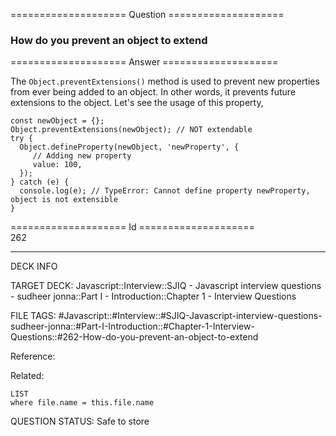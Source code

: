 ==================== Question ====================  

### How do you prevent an object to extend  

==================== Answer ====================  

The `Object.preventExtensions()` method is used to prevent new properties from ever being added to an object. In other words, it prevents future extensions to the object. Let's see the usage of this property,

<!-- codeblock-start -->
<pre><code class="hljs language-javascript"><span class="hljs-keyword">const</span> newObject = {};
<span class="hljs-title class_">Object</span>.<span class="hljs-title function_">preventExtensions</span>(newObject); <span class="hljs-comment">// NOT extendable</span>
<span class="hljs-keyword">try</span> {
  <span class="hljs-title class_">Object</span>.<span class="hljs-title function_">defineProperty</span>(newObject, <span class="hljs-string">'newProperty'</span>, {
     <span class="hljs-comment">// Adding new property</span>
     <span class="hljs-attr">value</span>: <span class="hljs-number">100</span>,
  });
} <span class="hljs-keyword">catch</span> (e) {
  <span class="hljs-variable language_">console</span>.<span class="hljs-title function_">log</span>(e); <span class="hljs-comment">// TypeError: Cannot define property newProperty, object is not extensible</span>
}
</code></pre>
<!-- codeblock-end -->

==================== Id ====================  
262

---

DECK INFO

TARGET DECK: Javascript::Interview::SJIQ - Javascript interview questions - sudheer jonna::Part I - Introduction::Chapter 1 - Interview Questions

FILE TAGS: #Javascript::#Interview::#SJIQ-Javascript-interview-questions-sudheer-jonna::#Part-I-Introduction::#Chapter-1-Interview-Questions::#262-How-do-you-prevent-an-object-to-extend

Reference:

Related:

```dataview
LIST
where file.name = this.file.name
```

QUESTION STATUS: Safe to store
